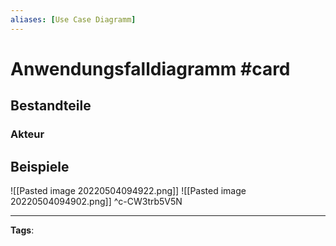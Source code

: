 ```yaml
---
aliases: [Use Case Diagramm]
---
```


# Anwendungsfalldiagramm #card
## Bestandteile
### Akteur
## Beispiele
![[Pasted image 20220504094922.png]]
![[Pasted image 20220504094902.png]]
^c-CW3trb5V5N

---
**Tags**: